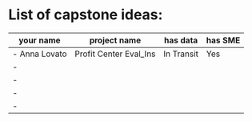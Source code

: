 # List of capstone ideas:
your name | project name | has data | has SME
| - | - | - | - |
| - Anna Lovato | Profit Center Eval_Ins| In Transit | Yes
| - 
| - 
| - 
| - 

